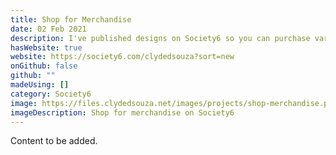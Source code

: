 ```yaml
---
title: Shop for Merchandise
date: 02 Feb 2021
description: I've published designs on Society6 so you can purchase various items from the store with my designs printed on top of it. Some really cool stuff on store - you should really check it out.
hasWebsite: true
website: https://society6.com/clydedsouza?sort=new
onGithub: false
github: ""
madeUsing: []
category: Society6
image: https://files.clydedsouza.net/images/projects/shop-merchandise.png
imageDescription: Shop for merchandise on Society6
---
```


Content to be added.
